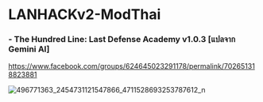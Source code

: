 # LANHACKv2-ModThai
### - The Hundred Line: Last Defense Academy v1.0.3 [แปลจาก Gemini AI]
https://www.facebook.com/groups/624645023291178/permalink/702651318823881

![496771363_2454731121547866_4711528693253787612_n](https://github.com/user-attachments/assets/07a7e3b1-f70b-4724-bad2-971141f1780e)
